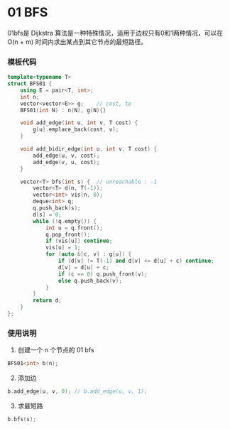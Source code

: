 # 01 BFS

01bfs是 Dijkstra 算法是一种特殊情况，适用于边权只有0和1两种情况，可以在O(n + m) 时间内求出某点到其它节点的最短路径。



### 模板代码


```c++
template<typename T>
struct BFS01 {
    using E = pair<T, int>;
    int n;
    vector<vector<E>> g;    // cost, to
    BFS01(int N) : n(N), g(N){}

    void add_edge(int u, int v, T cost) {
        g[u].emplace_back(cost, v);
    }

    void add_bidir_edge(int u, int v, T cost) {
        add_edge(u, v, cost);
        add_edge(v, u, cost);
    }

    vector<T> bfs(int s) {  // unreachable : -1
        vector<T> d(n, T(-1));
        vector<int> vis(n, 0);
        deque<int> q;
        q.push_back(s);
        d[s] = 0;
        while (!q.empty()) {
            int u = q.front();
            q.pop_front();
            if (vis[u]) continue;
            vis[u] = 1;
            for (auto &[c, v] : g[u]) {
                if (d[v] != T(-1) and d[v] <= d[u] + c) continue;
                d[v] = d[u] + c;
                if (c == 0) q.push_front(v);
                else q.push_back(v);
            }
        }
        return d;
    }
};
```

### 使用说明

1. 创建一个 n 个节点的 01 bfs

```c++
BFS01<int> b(n);
```

2. 添加边

```c++
b.add_edge(u, v, 0); // b.add_edge(u, v, 1);
```

3. 求最短路

```c++
b.bfs(s);
```

